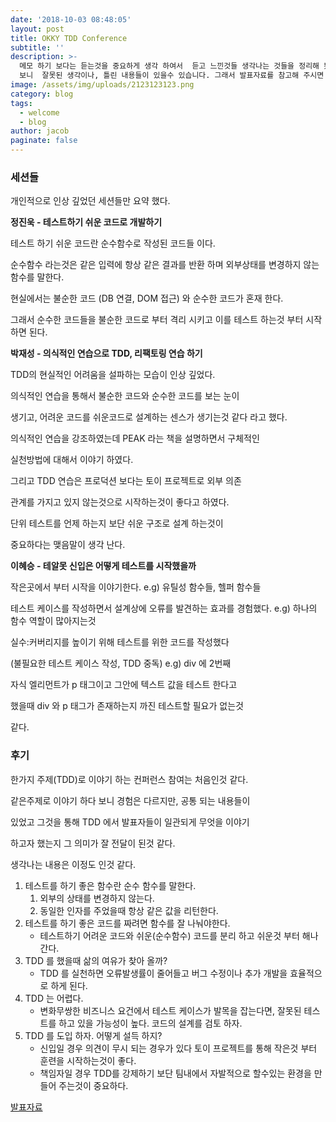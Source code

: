 ```yaml
---
date: '2018-10-03 08:48:05'
layout: post
title: OKKY TDD Conference
subtitle: ''
description: >-
  메모 하기 보다는 듣는것을 중요하게 생각 하여서  듣고 느낀것들 생각나는 것들을 정리해 봤습니다. 제 뇌속에서 한번 필터링 되서 나오다
  보니  잘못된 생각이나, 틀린 내용들이 있을수 있습니다. 그래서 발표자료를 참고해 주시면 좋을것 같습니다.
image: /assets/img/uploads/2123123123.png
category: blog
tags:
  - welcome
  - blog
author: jacob
paginate: false
---
```

### 세션들

개인적으로 인상 깊었던 세션들만 요약 했다.

**정진욱 - 테스트하기 쉬운 코드로 개발하기**

테스트 하기 쉬운 코드란 순수함수로 작성된 코드들 이다.

순수함수 라는것은 같은 입력에 항상 같은 결과를 반환 하며 외부상태를 변경하지 않는 함수를 말한다.

현실에서는 불순한 코드 (DB 연결, DOM 접근) 와 순수한 코드가 혼재 한다.

그래서 순수한 코드들을 불순한 코드로 부터 격리 시키고 이를 테스트 하는것 부터 시작 하면 된다.

**박재성 - 의식적인 연습으로 TDD, 리팩토링 연습 하기**

TDD의 현실적인 어려움을 설파하는 모습이 인상 깊었다.

의식적인 연습을 통해서 불순한 코드와 순수한 코드를 보는 눈이

생기고, 어려운 코드를 쉬운코드로 설계하는 센스가 생기는것 같다 라고 했다.

의식적인 연습을 강조하였는데 PEAK 라는 책을 설명하면서 구체적인

실천방법에 대해서 이야기 하였다.

그리고 TDD 연습은 프로덕션 보다는 토이 프로젝트로 외부 의존

관계를 가지고 있지 않는것으로 시작하는것이 좋다고 하였다.

단위 테스트를 언제 하는지 보단 쉬운 구조로 설계 하는것이

중요하다는 맺음말이 생각 난다.

**이혜승 - 테알못 신입은 어떻게 테스트를 시작했을까**

작은곳에서 부터 시작을 이야기한다. e.g) 유틸성 함수들, 헬퍼 함수들

테스트 케이스를 작성하면서 설계상에 오류를 발견하는 효과를 경험했다. e.g) 하나의 함수 역할이 많아지는것

실수:커버리지를 높이기 위해 테스트를 위한 코드를 작성했다

(불필요한 테스트 케이스 작성, TDD 중독) e.g) div 에 2번째

자식 엘리먼트가 p 태그이고 그안에 텍스트 값을 테스트 한다고

했을때 div 와 p 태그가 존재하는지 까진 테스트할 필요가 없는것

같다.

### 후기

한가지 주제(TDD)로 이야기 하는 컨퍼런스 참여는 처음인것 같다.

같은주제로 이야기 하다 보니 경험은 다르지만, 공통 되는 내용들이

있었고 그것을 통해 TDD 에서 발표자들이 일관되게 무엇을 이야기

하고자 했는지 그 의미가 잘 전달이 된것 같다.

생각나는 내용은 이정도 인것 같다.

1. 테스트를 하기 좋은 함수란 순수 함수를 말한다.
    1. 외부의 상태를 변경하지 않는다.
    2. 동일한 인자를 주었을때 항상 같은 값을 리턴한다.
2. 테스트를 하기 좋은 코드를 짜려면 함수를 잘 나눠야한다.
    - 테스트하기 어려운 코드와 쉬운(순수함수) 코드를 분리 하고 쉬운것 부터 해나간다.
3. TDD 를 했을때 삶의 여유가 찾아 올까?
    - TDD 를 실천하면 오류발생률이 줄어들고 버그 수정이나 추가 개발을 효율적으로 하게 된다.
4. TDD 는 어렵다.
    - 변화무쌍한 비즈니스 요건에서 테스트 케이스가 발목을 잡는다면, 잘못된 테스트를 하고 있을 가능성이 높다. 코드의 설계를 검토 하자.
5. TDD 를 도입 하자. 어떻게 설득 하지?
    - 신입일 경우 의견이 무시 되는 경우가 있다 토이 프로젝트를 통해 작은것 부터 훈련을 시작하는것이 좋다.
    - 책임자일 경우 TDD를 강제하기 보단 팀내에서 자발적으로 할수있는 환경을 만들어 주는것이 중요하다.

[발표자료](https://okky.kr/article/514367)
